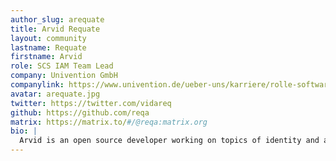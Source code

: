 ```yaml
---
author_slug: arequate
title: Arvid Requate
layout: community
lastname: Requate
firstname: Arvid
role: SCS IAM Team Lead
company: Univention GmbH
companylink: https://www.univention.de/ueber-uns/karriere/rolle-software-engineering/
avatar: arequate.jpg
twitter: https://twitter.com/vidareq
github: https://github.com/reqa
matrix: https://matrix.to/#/@reqa:matrix.org
bio: |
  Arvid is an open source developer working on topics of identity and access management for Univention and currently for the Sovereign Cloud Stack in particular. Theoretical physicist by education he converted from administration of a Unix based University faculty to helping develop, debug and maintain an enterprise Linux distribution for identity management that builds bridges between the open and the closed source world thanks to open standards. Now helping to get aspects of IAM addressed and integrated into the Sovereign Cloud Stack.
---
```


